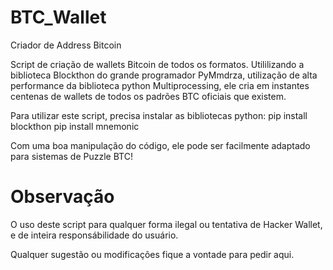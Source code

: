 # BTC_Wallet
Criador de Address Bitcoin

Script de criação de wallets Bitcoin de todos os formatos.
Utililizando a biblioteca Blockthon do grande programador PyMmdrza, utilização de alta performance da biblioteca python Multiprocessing, ele cria em instantes centenas de wallets de todos os padrões BTC oficiais que existem.

Para utilizar este script, precisa instalar as bibliotecas python:
    pip install blockthon
    pip install mnemonic

Com uma boa manipulação do código, ele pode ser facilmente adaptado para sistemas de Puzzle BTC!

# Observação

O uso deste script para qualquer forma ilegal ou tentativa de Hacker Wallet, e de inteira responsábilidade do usuário.

Qualquer sugestão ou modificações fique a vontade para pedir aqui.
